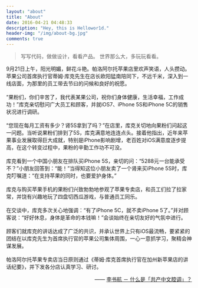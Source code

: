 ```yaml
---
layout: "about"
title: "About"
date: 2016-04-21 04:48:33
description: "Hey, this is Hellowor1d."
header-img: "/img/about-bg.jpg"
comments: true
---
```



>写写代码，做做设计，看看产品。
>世界那么大，多玩玩看看。

9月21日上午，阳光明媚，鲜花斗艳。帕洛阿尔托苹果店里欢声笑语，人头攒动。苹果公司首席执行官蒂姆·库克先生在店长欧阳猛南陪同下，不远千米，深入到一线店面，为那里的员工带去节曰的问候和良好的祝愿。<br><br>“果粉们，你们辛苦了，我代表某果公司，祝你们身体健康，生活幸福，工作成功！”库克亲切慰问广大员工和顾客，并就iOS7、iPhone 5S和iPhone 5C的销售状况进行调研。 <br><br>“您现在每月工资有多少？肾5S拿到了吗？”在店里，库克关切地向果粉们问起这一问题。当听说果粉们排到了5S，库克满意地连连点头。接着他指出，近年来苹果事业发展取得巨大成就，特别是iPhone影响剧增，老百姓对iOS满意度逐步提高，在这个转变过程中，果粉的辛勤工作功不可没。<br><br>库克看到一个中国小朋友在排队买iPhone 5S，亲切的问：“5288元一台能承受不？”小朋友回答到：“能！”当得知这位小朋友卖了一个肾来买iPhone 5S时，库克叮嘱道：“在支持苹果的同时，也要爱护身体。”<br><br>库克与购买苹果手机的果粉们兴致勃勃地参观了苹果专卖店，和员工们拉了拉家常，并饶有兴趣地玩了四盘切西瓜游戏，与普通员工同乐。<br><br>在交谈中，库克多次关心地强调：“有了iPhone 5C，就不卖iPhone 5了。”并对顾客说：“好好休息，身体是革命的本钱嘛！”会谈始终在亲切友好的气氛中进行。<br><br>顾客们就库克的讲话达成了广泛的共识，并承认世界上只有iOS最流畅，要紧紧的团结在以库克先生为首席执行官的苹果公司集体周围，一心一意抓学习，聚精会神谋发展。<br>
<br>帕洛阿尔托苹果专卖店当日原则通过《蒂姆·库克首席执行官在加州新苹果店的讲话纪要》，并下发各分店认真学习、研讨。

<p style="text-align:right;">
    —— <a href="http://www.zhihu.com/question/19687065">李书航 － 什么是「共产中文腔调」？ </a>
</p>
